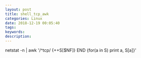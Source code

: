 ```yaml
---
layout: post
title: shell_tcp_awk
categories: Linux
date: 2018-12-19 00:05:40
tags:
keywords:
description:
---
```

netstat -n | awk '/^tcp/ {++S[$NF]} END {for(a in S) print a, S[a]}'